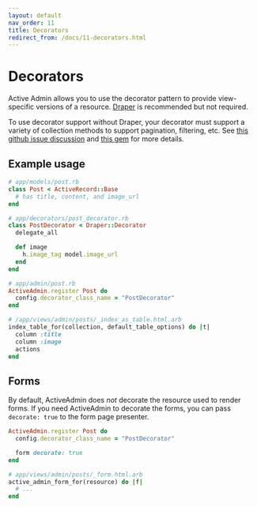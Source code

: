 ```yaml
---
layout: default
nav_order: 11
title: Decorators
redirect_from: /docs/11-decorators.html
---
```


# Decorators

Active Admin allows you to use the decorator pattern to provide view-specific
versions of a resource. [Draper](https://github.com/drapergem/draper) is
recommended but not required.

To use decorator support without Draper, your decorator must support a variety
of collection methods to support pagination, filtering, etc. See
[this github issue discussion](https://github.com/activeadmin/activeadmin/issues/3600)
and [this gem](https://github.com/kiote/activeadmin-poro-decorator) for more details.

## Example usage

```ruby
# app/models/post.rb
class Post < ActiveRecord::Base
  # has title, content, and image_url
end

# app/decorators/post_decorator.rb
class PostDecorator < Draper::Decorator
  delegate_all

  def image
    h.image_tag model.image_url
  end
end

# app/admin/post.rb
ActiveAdmin.register Post do
  config.decorator_class_name = "PostDecorator"
end

# /app/views/admin/posts/_index_as_table.html.arb
index_table_for(collection, default_table_options) do |t|
  column :title
  column :image
  actions
end
```

## Forms

By default, ActiveAdmin does *not* decorate the resource used to render forms.
If you need ActiveAdmin to decorate the forms, you can pass `decorate: true` to the
form page presenter.

```ruby
ActiveAdmin.register Post do
  config.decorator_class_name = "PostDecorator"

  form decorate: true
end

# app/views/admin/posts/_form.html.arb
active_admin_form_for(resource) do |f|
  # ...
end
```
